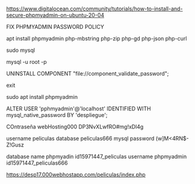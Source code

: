 https://www.digitalocean.com/community/tutorials/how-to-install-and-secure-phpmyadmin-on-ubuntu-20-04

FIX PHPMYADMIN PASSWORD POLICY

apt install phpmyadmin php-mbstring php-zip php-gd php-json php-curl

sudo mysql

mysql -u root -p

UNINSTALL COMPONENT "file://component_validate_password";

exit

sudo apt install phpmyadmin

ALTER USER 'pphmyadmin'@'localhost' IDENTIFIED WITH mysql_native_password BY 'despliegue';

COntraseña webHosting000
DP3NvXLwfRO#mg!xDl4g


username peliculas
database peliculas666
mysql password (w]M<4RN$-Z!Gusz

database name phpmyadin id15971447_peliculas
username phpmyadmin id15971447_peliculas666

https://desp17.000webhostapp.com/peliculas/index.php
